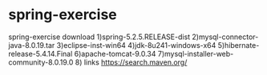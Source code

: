 # spring-exercise
spring-exercise
download
1)spring-5.2.5.RELEASE-dist
2)mysql-connector-java-8.0.19.tar
3)eclipse-inst-win64
4)jdk-8u241-windows-x64
5)hibernate-release-5.4.14.Final
6)apache-tomcat-9.0.34
7)mysql-installer-web-community-8.0.19.0
8)
links
https://search.maven.org/
